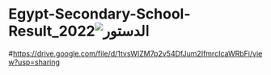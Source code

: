 # Egypt-Secondary-School-Result_2022![الدستور](https://user-images.githubusercontent.com/41956628/200834918-203475c1-2fc8-4bc3-ac56-6b97a4e398b0.png)
#https://drive.google.com/file/d/1tvsWIZM7p2v54DfJum2IfmrcIcaWRbFi/view?usp=sharing
